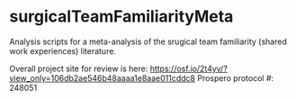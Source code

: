 # surgicalTeamFamiliarityMeta
Analysis scripts for a meta-analysis of the srugical team familiarity (shared work experiences) literature. 

Overall project site for review is here: https://osf.io/2t4yv/?view_only=106db2ae546b48aaaa1e8aae011cddc8
Prospero protocol #: 248051
